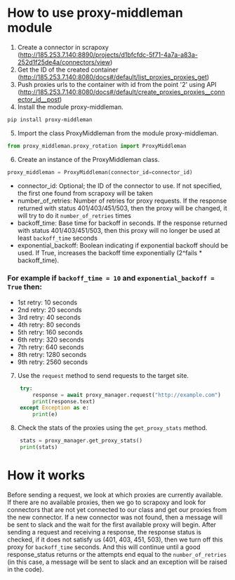 # How to use proxy-middleman module

1. Create a connector in scrapoxy (<a>http://185.253.7.140:8890/projects/d1bfcfdc-5f71-4a7a-a83a-252d1f25de4a/connectors/view</a>)
2. Get the ID of the created container (<a>http://185.253.7.140:8080/docs#/default/list_proxies_proxies_get</a>)
3. Push proxies urls to the container with id from the point '2' using API (<a>http://185.253.7.140:8080/docs#/default/create_proxies_proxies__connector_id__post</a>)
4. Install the module proxy-middleman.

```bash
pip install proxy-middleman
```

5. Import the class ProxyMiddleman from the module proxy-middleman.

```python
from proxy_middleman.proxy_rotation import ProxyMiddleman
```

6. Create an instance of the ProxyMiddleman class.

```python
proxy_middleman = ProxyMiddleman(connector_id=connector_id)
```
- connector_id: Optional; the ID of the connector to use. If not specified, the first one found from scrapoxy will be taken
- number_of_retries: Number of retries for proxy requests. If the response returned with status 401/403/451/503, then the proxy will be changed, it will try to do it `number_of_retries` times
- backoff_time: Base time for backoff in seconds. If the response returned with status 401/403/451/503, then this proxy will no longer be used at least `backoff_time` seconds
- exponential_backoff: Boolean indicating if exponential backoff should be used. If True, increases the backoff time exponentially (2^fails * backoff_time).

### For example if `backoff_time = 10` and `exponential_backoff = True` then:
- 1st retry: 10 seconds
- 2nd retry: 20 seconds
- 3rd retry: 40 seconds
- 4th retry: 80 seconds
- 5th retry: 160 seconds
- 6th retry: 320 seconds
- 7th retry: 640 seconds
- 8th retry: 1280 seconds
- 9th retry: 2560 seconds

7. Use the `request` method to send requests to the target site.

```python
    try:
        response = await proxy_manager.request("http://example.com")
        print(response.text)
    except Exception as e:
        print(e)
```
8. Check the stats of the proxies using the `get_proxy_stats` method.

```python
    stats = proxy_manager.get_proxy_stats()
    print(stats)
```

# How it works

Before sending a request, we look at which proxies are currently available. If there are no available proxies, then we go to scrapoxy and look for connectors that are not yet connected to our class and get our proxies from the new connector. If a new connector was not found, then a message will be sent to slack and the wait for the first available proxy will begin. After sending a request and receiving a response, the response status is checked, if it does not satisfy us (401, 403, 451, 503), then we turn off this proxy for `backoff_time` seconds. And this will continue until a good response_status returns or the attempts end equal to the `number_of_retries` (in this case, a message will be sent to slack and an exception will be raised in the code).